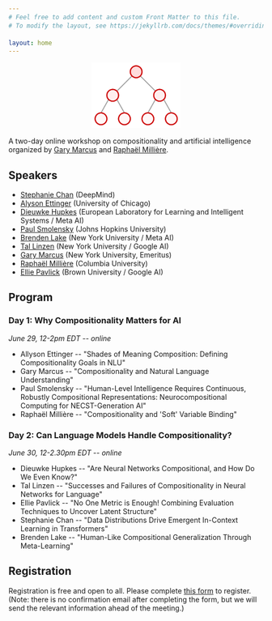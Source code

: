 ```yaml
---
# Feel free to add content and custom Front Matter to this file.
# To modify the layout, see https://jekyllrb.com/docs/themes/#overriding-theme-defaults

layout: home
---
```


<p style="text-align:center;"><img width="35%" src="logo.png" alt="Logo" loading="lazy"></p>

A two-day online workshop on compositionality and artificial intelligence organized by [Gary Marcus](http://garymarcus.com) and [Raphaël Millière](https://raphaelmilliere.com).

## Speakers

- [Stephanie Chan](https://scholar.google.com/citations?user=bXOt49QAAAAJ&hl=en) (DeepMind)
- [Alyson Ettinger](https://linguistics.uchicago.edu/allyson-ettinger) (University of Chicago)
- [Dieuwke Hupkes](https://dieuwkehupkes.nl/) (European Laboratory for Learning and Intelligent Systems / Meta AI)
- [Paul Smolensky](https://cogsci.jhu.edu/directory/paul-smolensky/) (Johns Hopkins University)
- [Brenden Lake](https://cims.nyu.edu/~brenden/) (New York University / Meta AI)
- [Tal Linzen](https://tallinzen.net/) (New York University / Google AI)
- [Gary Marcus](http://garymarcus.com) (New York University, Emeritus)
- [Raphaël Millière](https://raphaelmilliere.com) (Columbia University)
- [Ellie Pavlick](https://cs.brown.edu/people/epavlick/) (Brown University / Google AI)

## Program

### Day 1: Why Compositionality Matters for AI

*June 29, 12-2pm EDT -- online*

- Allyson Ettinger -- "Shades of Meaning Composition: Defining Compositionality Goals in NLU"
- Gary Marcus -- "Compositionality and Natural Language Understanding"
- Paul Smolensky -- "Human-Level Intelligence Requires Continuous, Robustly Compositional Representations: Neurocompositional Computing for NECST-Generation AI"
- Raphaël Millière -- "Compositionality and 'Soft' Variable Binding"

### Day 2: Can Language Models Handle Compositionality?

*June 30, 12-2.30pm EDT -- online*

- Dieuwke Hupkes -- "Are Neural Networks Compositional, and How Do We Even Know?"
- Tal Linzen -- "Successes and Failures of Compositionality in Neural Networks for Language"
- Ellie Pavlick -- "No One Metric is Enough! Combining Evaluation Techniques to Uncover Latent Structure"
- Stephanie Chan -- "Data Distributions Drive Emergent In-Context Learning in Transformers"
- Brenden Lake -- "Human-Like Compositional Generalization Through Meta-Learning"

## Registration

Registration is free and open to all. Please complete [this form](https://forms.gle/e9rXFSv9duybveYb6) to register. (Note: there is no confirmation email after completing the form, but we will send the relevant information ahead of the meeting.)